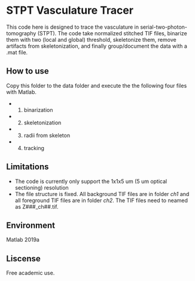 
# STPT Vasculature Tracer

This code here is designed to trace the vasculature in serial-two-photon-tomography (STPT).  The code take normalized stitched TIF files, binarize them with two (local and global) threshold, skeletonize them, remove artifacts from skeletonization, and finally group/document the data with a .mat file.  

## How to use
Copy this folder to the data folder and execute the the following four files with Matlab. 
- 1. binarization
- 2. skeletonization
- 3. radii from skeleton
- 4. tracking

## Limitations
- The code is currently only support the 1x1x5 um (5 um optical sectioning) resolution
- The file structure is fixed. All background TIF files are in folder *ch1* and all foreground TIF files are in folder *ch2*. The TIF files need to neamed as Z###_ch##.tif. 

## Environment
Matlab 2019a

## Liscense
Free academic use.
